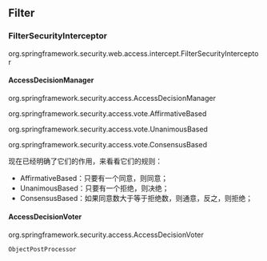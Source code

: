 ### 

## Filter

### FilterSecurityInterceptor

org.springframework.security.web.access.intercept.FilterSecurityInterceptor

#### AccessDecisionManager

org.springframework.security.access.AccessDecisionManager



org.springframework.security.access.vote.AffirmativeBased

org.springframework.security.access.vote.UnanimousBased

org.springframework.security.access.vote.ConsensusBased

现在已经明确了它们的作用，来看看它们的规则：

- AffirmativeBased：只要有一个同意，则同意；
- UnanimousBased：只要有一个拒绝，则决绝；
- ConsensusBased：如果同意数大于等于拒绝数，则通意，反之，则拒绝；



#### AccessDecisionVoter

org.springframework.security.access.AccessDecisionVoter



```
ObjectPostProcessor
```









